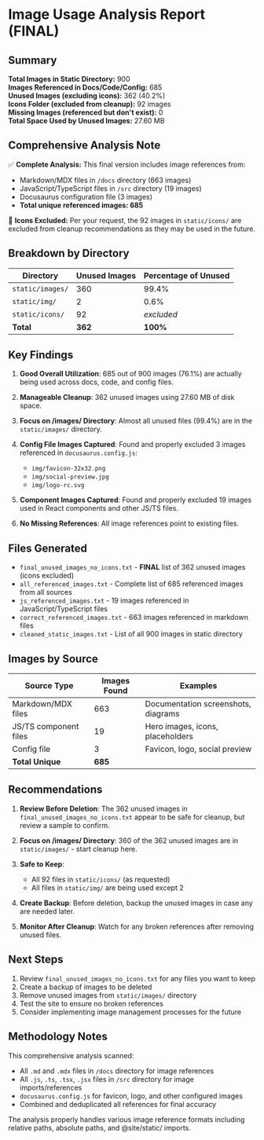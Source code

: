 # Image Usage Analysis Report (FINAL)

## Summary

**Total Images in Static Directory:** 900  
**Images Referenced in Docs/Code/Config:** 685  
**Unused Images (excluding icons):** 362 (40.2%)  
**Icons Folder (excluded from cleanup):** 92 images  
**Missing Images (referenced but don't exist):** 0  
**Total Space Used by Unused Images:** 27.60 MB

## Comprehensive Analysis Note

✅ **Complete Analysis:** This final version includes image references from:

- Markdown/MDX files in `/docs` directory (663 images)
- JavaScript/TypeScript files in `/src` directory (19 images)
- Docusaurus configuration file (3 images)
- **Total unique referenced images: 685**

🎯 **Icons Excluded:** Per your request, the 92 images in `static/icons/` are excluded from cleanup recommendations as they may be used in the future.

## Breakdown by Directory

| Directory        | Unused Images | Percentage of Unused |
| ---------------- | ------------- | -------------------- |
| `static/images/` | 360           | 99.4%                |
| `static/img/`    | 2             | 0.6%                 |
| `static/icons/`  | 92            | _excluded_           |
| **Total**        | **362**       | **100%**             |

## Key Findings

1. **Good Overall Utilization**: 685 out of 900 images (76.1%) are actually being used across docs, code, and config files.

2. **Manageable Cleanup**: 362 unused images using 27.60 MB of disk space.

3. **Focus on /images/ Directory**: Almost all unused files (99.4%) are in the `static/images/` directory.

4. **Config File Images Captured**: Found and properly excluded 3 images referenced in `docusaurus.config.js`:

   - `img/favicon-32x32.png`
   - `img/social-preview.jpg`
   - `img/logo-rc.svg`

5. **Component Images Captured**: Found and properly excluded 19 images used in React components and other JS/TS files.

6. **No Missing References**: All image references point to existing files.

## Files Generated

- `final_unused_images_no_icons.txt` - **FINAL** list of 362 unused images (icons excluded)
- `all_referenced_images.txt` - Complete list of 685 referenced images from all sources
- `js_referenced_images.txt` - 19 images referenced in JavaScript/TypeScript files
- `correct_referenced_images.txt` - 663 images referenced in markdown files
- `cleaned_static_images.txt` - List of all 900 images in static directory

## Images by Source

| Source Type           | Images Found | Examples                            |
| --------------------- | ------------ | ----------------------------------- |
| Markdown/MDX files    | 663          | Documentation screenshots, diagrams |
| JS/TS component files | 19           | Hero images, icons, placeholders    |
| Config file           | 3            | Favicon, logo, social preview       |
| **Total Unique**      | **685**      |                                     |

## Recommendations

1. **Review Before Deletion**: The 362 unused images in `final_unused_images_no_icons.txt` appear to be safe for cleanup, but review a sample to confirm.

2. **Focus on /images/ Directory**: 360 of the 362 unused images are in `static/images/` - start cleanup here.

3. **Safe to Keep**:

   - All 92 files in `static/icons/` (as requested)
   - All files in `static/img/` are being used except 2

4. **Create Backup**: Before deletion, backup the unused images in case any are needed later.

5. **Monitor After Cleanup**: Watch for any broken references after removing unused files.

## Next Steps

1. Review `final_unused_images_no_icons.txt` for any files you want to keep
2. Create a backup of images to be deleted
3. Remove unused images from `static/images/` directory
4. Test the site to ensure no broken references
5. Consider implementing image management processes for the future

## Methodology Notes

This comprehensive analysis scanned:

- All `.md` and `.mdx` files in `/docs` directory for image references
- All `.js`, `.ts`, `.tsx`, `.jsx` files in `/src` directory for image imports/references
- `docusaurus.config.js` for favicon, logo, and other configured images
- Combined and deduplicated all references for final accuracy

The analysis properly handles various image reference formats including relative paths, absolute paths, and @site/static/ imports.

